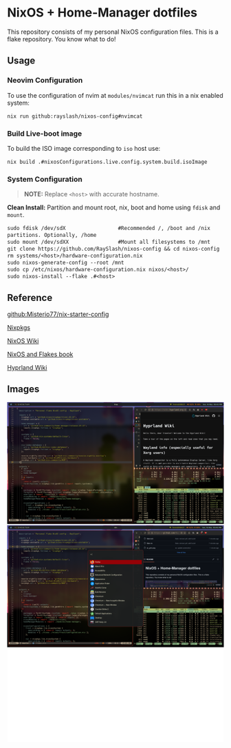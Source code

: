 # NixOS + Home-Manager dotfiles

This repository consists of my personal NixOS configuration files. This is a flake repository. You know what to do!

## Usage

### Neovim Configuration

To use the configuration of nvim at `modules/nvimcat` run this in a nix enabled system:

```shell
nix run github:rayslash/nixos-config#nvimcat
```

### Build Live-boot image

To build the ISO image corresponding to `iso` host use:

```shell
nix build .#nixosConfigurations.live.config.system.build.isoImage
```

### System Configuration

> **NOTE:** Replace `<host>` with accurate hostname.

**Clean Install:** Partition and mount root, nix, boot and home using `fdisk` and `mount`.

```shell
sudo fdisk /dev/sdX                 #Recommended /, /boot and /nix partitions. Optionally, /home
sudo mount /dev/sdXX                #Mount all filesystems to /mnt
git clone https://github.com/RaySlash/nixos-config && cd nixos-config
rm systems/<host>/hardware-configuration.nix
sudo nixos-generate-config --root /mnt
sudo cp /etc/nixos/hardware-configuration.nix nixos/<host>/
sudo nixos-install --flake .#<host>
```

## Reference

[github:Misterio77/nix-starter-config](https://github.com/Misterio77/nix-starter-configs)

[Nixpkgs](https://github.com/NixOS/nixpkgs)

[NixOS Wiki](https://nixos.wiki/)

[NixOS and Flakes book](https://nixos-and-flakes.thiscute.world/nixos-with-flakes/introduction-to-flakes)

[Hyprland Wiki](https://wiki.hyprland.org/)

## Images

![Hyprland setup Screenshot](./ss_grim.png)
![Hyprland Fuzzel](./ss_fuzzel_grim.png)
